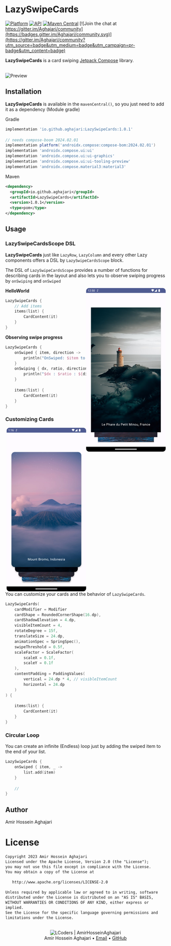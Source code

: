 # LazySwipeCards
[![Platform](https://img.shields.io/badge/platform-android-green.svg)](http://developer.android.com/index.html)
[![API](https://img.shields.io/badge/API-21%2B-brightgreen.svg?style=flat)](https://android-arsenal.com/api?level=21)
[![Maven Central](https://img.shields.io/maven-central/v/io.github.aghajari/LazySwipeCards.svg?label=Maven%20Central)](https://search.maven.org/artifact/io.github.aghajari/LazySwipeCards/1.0.1/aar)
[![Join the chat at https://gitter.im/Aghajari/community](https://badges.gitter.im/Aghajari/community.svg)](https://gitter.im/Aghajari/community?utm_source=badge&utm_medium=badge&utm_campaign=pr-badge&utm_content=badge)

**LazySwipeCards** is a card swiping [Jetpack Compose](https://developer.android.com/jetpack/compose) library.

<br>
<img src="./preview/main.gif" width=300 title="Preview">

## Installation

**LazySwipeCards** is available in the `mavenCentral()`, so you just need to add it as a dependency (Module gradle)

Gradle
```gradle
implementation 'io.github.aghajari:LazySwipeCards:1.0.1'

// needs compose-boom 2024.02.01
implementation platform('androidx.compose:compose-bom:2024.02.01')
implementation 'androidx.compose.ui:ui'
implementation 'androidx.compose.ui:ui-graphics'
implementation 'androidx.compose.ui:ui-tooling-preview'
implementation 'androidx.compose.material3:material3'
```

Maven
```xml
<dependency>
  <groupId>io.github.aghajari</groupId>
  <artifactId>LazySwipeCards</artifactId>
  <version>1.0.1</version>
  <type>pom</type>
</dependency>
```

## Usage

### LazySwipeCardsScope DSL
**LazySwipeCards** just like `LazyRow`, `LazyColumn` and every other Lazy components offers a DSL by `LazySwipeCardsScope` block.

The DSL of `LazySwipeCardsScope` provides a number of functions for describing cards in the layout and also lets you to observe swiping progress by `onSwiping` and `onSwiped`

<img src="./preview/2.png" width=250 title="Preview" align="right">

**HelloWorld**
```kotlin
LazySwipeCards {
    // Add items
    items(list) {
        CardContent(it)
    }
}
```

**Observing swipe progress**
```kotlin
LazySwipeCards {
    onSwiped { item, direction ->
        println("OnSwiped: $item to ${direction.name}")
    }
    onSwiping { dx, ratio, direction ->
        println("$dx : $ratio : ${direction.name}")
    }

    items(list) {
        CardContent(it)
    }
}
```

### Customizing Cards

<img src="./preview/1.png" width=250 title="Preview" align="right">

You can customize your cards and the behavior of `LazySwipeCards`.

```kotlin
LazySwipeCards(
    cardModifier = Modifier
    cardShape = RoundedCornerShape(16.dp),
    cardShadowElevation = 4.dp,
    visibleItemCount = 4,
    rotateDegree = 15f,
    translateSize = 24.dp,
    animationSpec = SpringSpec(),
    swipeThreshold = 0.5f,
    scaleFactor = ScaleFactor(
        scaleX = 0.1f,
        scaleY = 0.1f
    ),
    contentPadding = PaddingValues(
        vertical = 24.dp * 4, // visibleItemCount
        horizontal = 24.dp
    )
) {

    items(list) {
        CardContent(it)
    }
}
```

### Circular Loop

You can create an infinite (Endless) loop just by adding the swiped item to the end of your list.

```kotlin
LazySwipeCards {
    onSwiped { item, _ ->  
        list.add(item)
    }
            
    //
}
```

## Author
Amir Hossein Aghajari

License
=======

    Copyright 2023 Amir Hossein Aghajari
    Licensed under the Apache License, Version 2.0 (the "License");
    you may not use this file except in compliance with the License.
    You may obtain a copy of the License at

       http://www.apache.org/licenses/LICENSE-2.0

    Unless required by applicable law or agreed to in writing, software
    distributed under the License is distributed on an "AS IS" BASIS,
    WITHOUT WARRANTIES OR CONDITIONS OF ANY KIND, either express or implied.
    See the License for the specific language governing permissions and
    limitations under the License.

<br>
<div align="center">
  <img width="64" alt="LCoders | AmirHosseinAghajari" src="https://user-images.githubusercontent.com/30867537/90538314-a0a79200-e193-11ea-8d90-0a3576e28a18.png">
  <br><a>Amir Hossein Aghajari</a> • <a href="mailto:amirhossein.aghajari.82@gmail.com">Email</a> • <a href="https://github.com/Aghajari">GitHub</a>
</div>
